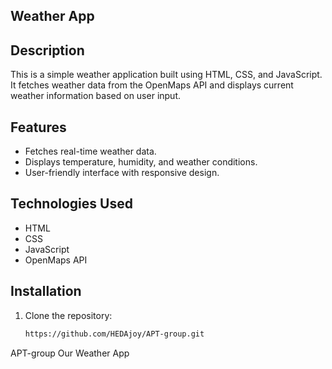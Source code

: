 ## Weather App

## Description
This is a simple weather application built using HTML, CSS, and JavaScript. It fetches weather data from the OpenMaps API and displays current weather information based on user input.

## Features
- Fetches real-time weather data.
- Displays temperature, humidity, and weather conditions.
- User-friendly interface with responsive design.

## Technologies Used
- HTML
- CSS
- JavaScript
- OpenMaps API

## Installation
1. Clone the repository:
   ```bash
   https://github.com/HEDAjoy/APT-group.git
APT-group
Our Weather App
